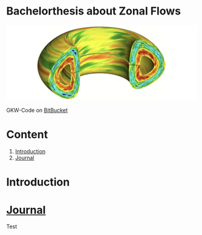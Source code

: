 # Bachelorthesis about Zonal Flows
![alt text](pictures/zonal_flow.jpg)

GKW-Code on [BitBucket](https://bitbucket.org/gkw/gkw/wiki/Home)

# Content

1. [Introduction](#introduction)
2. [Journal](journal/JOURNAL.md)


# Introduction 

# [Journal](journal/JOURNAL.md)

Test
